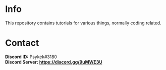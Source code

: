 # Info

This repository contains tutorials for various things, normally coding related.

# Contact

<strong>Discord ID:</strong> Psykek#3180<br>
<strong>Discord Server:<strong> https://discord.gg/9uMWE3U
